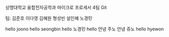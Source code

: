 상명대학교 융합전자공학과 마이크로 프로세서 4팀 Git

팀:
    김준호
    이다영
    김혜원
    형성빈
    설인혜
    노경민

hello joono
hello seongbin
hello 노경민
hello 
안녕 주노
안녕 쥬노
hello hyewon
